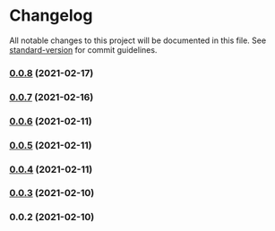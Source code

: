 # Changelog

All notable changes to this project will be documented in this file. See [standard-version](https://github.com/conventional-changelog/standard-version) for commit guidelines.

### [0.0.8](https://github.com/everify/everify-node/compare/v0.0.7...v0.0.8) (2021-02-17)

### [0.0.7](https://github.com/everify/everify-node/compare/v0.0.6...v0.0.7) (2021-02-16)

### [0.0.6](https://github.com/everify/everify-node/compare/v0.0.5...v0.0.6) (2021-02-11)

### [0.0.5](https://github.com/everify/everify-node/compare/v0.0.4...v0.0.5) (2021-02-11)

### [0.0.4](https://github.com/everify/everify-node/compare/v0.0.3...v0.0.4) (2021-02-11)

### [0.0.3](https://github.com/everify/everify-node/compare/v0.0.2...v0.0.3) (2021-02-10)

### 0.0.2 (2021-02-10)
